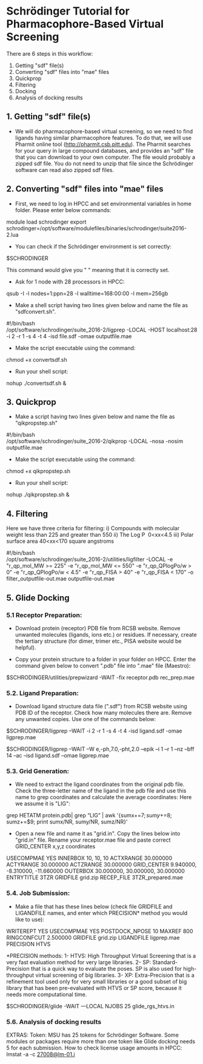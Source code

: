 # Schrödinger Tutorial for Pharmacophore-Based Virtual Screening
There are 6 steps in this workflow:

1. Getting "sdf" file(s)
2. Converting "sdf" files into "mae" files
3. Quickprop
4. Filtering
5. Docking
6. Analysis of docking results

## 1. Getting "sdf" file(s)
- We will do pharmacophore-based virtual screening, so we need to find ligands having similar pharmacophore features. To do that, we will use Pharmit online tool (http://pharmit.csb.pitt.edu). 
The Pharmit searches for your query in large compound databases, and provides an "sdf" file that you can download to your own computer.
The file would probably a zipped sdf file. You do not need to unzip that file since the Schrödinger software can read also zipped sdf files.

## 2. Converting "sdf" files into "mae" files
- First, we need to log in HPCC and set environmental variables in home folder. Please enter below commands:

module load schrodinger
export schrodinger=/opt/software/modulefiles/binaries/schrodinger/suite2016-2.lua

- You can check if the Schrödinger environment is set correctly:

$SCHRODINGER

This command would give you "  " meaning that it is correctly set.

- Ask for 1 node with 28 processors in HPCC:

qsub -I -l nodes=1:ppn=28 -l walltime=168:00:00 -l mem=256gb

- Make a shell script having two lines given below and name the file as "sdfconvert.sh".

#!/bin/bash                                                                                                                                                                     
/opt/software/schrodinger/suite_2016-2/ligprep -LOCAL -HOST localhost:28 -i 2 -r 1 -s 4 -t 4 -isd file.sdf -omae outputfile.mae

- Make the script executable using the command: 

chmod +x convertsdf.sh

- Run your shell script:

nohup ./convertsdf.sh & 

## 3. Quickprop

- Make a script having two lines given below and name the file as "qikpropstep.sh"

#!/bin/bash                                                                                                                                                                     
/opt/software/schrodinger/suite_2016-2/qikprop -LOCAL -nosa -nosim  outputfile.mae

- Make the script executable using the command: 

chmod +x qikpropstep.sh

- Run your shell script:

nohup ./qikpropstep.sh & 

## 4. Filtering

Here we have three criteria for filtering:
i)   Compounds with molecular weight less than 225 and greater than 550
ii)  The Log P  0<xx<4.5
iii) Polar surface area 40<xx<170 square angstroms

#!/bin/bash                                                                                                                                                                     
/opt/software/schrodinger/suite_2016-2/utilities/ligfilter -LOCAL  -e "r_qp_mol_MW >= 225" -e "r_qp_mol_MW <= 550" -e "r_qp_QPlogPo/w > 0" -e "r_qp_QPlogPo/w < 4.5" -e "r_qp_FISA > 40" -e "r_qp_FISA < 170" -o filter_outputfile-out.mae outputfile-out.mae

## 5. Glide Docking 
### 5.1 Receptor Preparation:

- Download protein (receptor) PDB file from RCSB website. Remove unwanted molecules (ligands, ions etc.) or residues. If necessary, create the tertiary structure (for dimer, trimer etc., PISA website would be helpful). 

- Copy your protein structure to a folder in your folder on HPCC. Enter the command given below to convert ".pdb" file into ".mae" file (Maestro):

$SCHRODINGER/utilities/prepwizard -WAIT -fix receptor.pdb rec_prep.mae  


### 5.2. Ligand Preparation:

- Download ligand structure data file (".sdf") from RCSB website using PDB ID of the receptor. Check how many molecules there are. Remove any unwanted copies. Use one of the commands below: 

$SCHRODINGER/ligprep –WAIT -i 2 -r 1 -s 4 -t 4 -isd ligand.sdf -omae ligprep.mae

$SCHRODINGER/ligprep –WAIT –W e,-ph,7.0,-pht,2.0 –epik –i 1 –r 1 –nz –bff 14 –ac –isd ligand.sdf –omae ligprep.mae


### 5.3. Grid Generation:

- We need to extract the ligand coordinates from the original pdb file. Check the three-letter name of the ligand in the pdb file and use this name to grep coordinates and calculate the average coordinates: Here we assume it is "LIG":

grep HETATM protein.pdb| grep “LIG” | awk '{sumx+=$7; sumy+=$8; sumz+=$9; print sumx/NR, sumy/NR, sumz/NR}' 

- Open a new file and name it as "grid.in". Copy the lines below into "grid.in" file. Rename your receptor.mae file and paste correct GRID_CENTER x,y,z coordinates 

USECOMPMAE YES
INNERBOX 10, 10, 10
ACTXRANGE 30.000000
ACTYRANGE 30.000000
ACTZRANGE 30.000000
GRID_CENTER 9.940000, -8.310000, -11.660000
OUTERBOX 30.000000, 30.000000, 30.000000
ENTRYTITLE 3TZR
GRIDFILE grid.zip
RECEP_FILE 3TZR_prepared.mae


### 5.4. Job Submission:

- Make a file that has these lines below (check file GRIDFILE and LIGANDFILE names, and enter which PRECISION* method you would like to use):

WRITEREPT YES
USECOMPMAE YES
POSTDOCK_NPOSE 10
MAXREF 800
RINGCONFCUT 2.500000
GRIDFILE grid.zip
LIGANDFILE  ligprep.mae
PRECISION HTVS


*PRECISION methods:
1- HTVS: High Throughput Virtual Screening that is a very fast evaluation method for very large libraries.
2- SP: Standard-Precision that is a quick way to evaluate the poses. SP is also used for high-throughput virtual screening of big libraries.
3- XP: Extra-Precision that is a refinement tool used only for very small libraries or a good subset of big library that has been pre-evaluated with HTVS or SP score, because it needs more computational time.


$SCHRODINGER/glide -WAIT —LOCAL NJOBS 25 glide_rgs_htvs.in

### 5.6. Analysis of docking results



EXTRAS:
Token: MSU has 25 tokens for Schrödinger Software. Some modules or packages require more than one token like Glide docking needs 5 for each submission.
How to check license usage amounts in HPCC: lmstat -a -c 27008@lm-01.i


